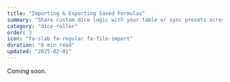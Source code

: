 ```yaml
---
title: "Importing & Exporting Saved Formulas"
summary: "Share custom dice logic with your table or sync presets across devices."
category: "dice-roller"
order: 3
icon: "fa-slab fa-regular fa-file-import"
duration: "6 min read"
updated: "2025-02-01"
---
```


Coming soon.